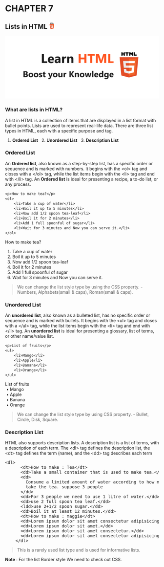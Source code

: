 # CHAPTER 7
## Lists in HTML <img src="https://github.com/Ninja-Vikash/Assets/blob/main/Asset%20Icon/htmlLogo.png" height="20px" />
![Banner](https://github.com/Ninja-Vikash/Assets/blob/main/HTML%20Assets/HTML.png)

### What are lists in HTML?
A list in HTML is a collection of items that are displayed in a list format with bullet points. Lists are used to represent real-life data. There are three list types in HTML, each with a specific purpose and tag.
1. **Ordered List** &nbsp; 2. **Unordered List** &nbsp; 3. **Description List**

### Ordered List
An **Ordered list**, also known as a step-by-step list, has a specific order or sequence and is marked with numbers. It begins with the &lt;ol&gt; tag and closes with a &lt;/ol&gt; tag, while the list items begin with the &lt;li&gt; tag and end with &lt;/li&gt; tag. An **Ordered list** is ideal for presenting a recipe, a to-do list, or any process.

```
<p>How to make tea?</p>
<ol>
    <li>Take a cup of water</li>
    <li>Boil it up to 5 minutes</li>
    <li>Now add 1/2 spoon tea-leaf</li>
    <li>Boil it for 2 minutes</li>
    <li>Add 1 full spoonful of sugar</li>
    <li>Wait for 3 minutes and Now you can serve it.</li>
</ol>
```
How to make tea?

1. Take a cup of water
2. Boil it up to 5 minutes
3. Now add 1/2 spoon tea-leaf
4. Boil it for 2 minutes
5. Add 1 full spoonful of sugar
6. Wait for 3 minutes and Now you can serve it.

> We can change the list style type by using the CSS property. - Numbers, Alphabets(small & caps), Roman(small & caps).

### Unordered List
An **unordered list**, also known as a bulleted list, has no specific order or sequence and is marked with bullets. It begins with the &lt;ul&gt; tag and closes with a &lt;/ul&gt; tag, while the list items begin with the &lt;li&gt; tag and end with &lt;/li&gt; tag. An **unordered list** is ideal for presenting a glossary, list of terms, or other name/value list.

```
<p>List of fruits</p>                              
<ul>
    <li>Mango</li>
    <li>Apple/li>
    <li>Banana</li>
    <li>Orange</li>
</ul>
```
List of fruits <br>
&nbsp;• Mango <br>
&nbsp;• Apple <br>
&nbsp;• Banana <br>
&nbsp;• Orange

> We can change the list style type by using CSS property. - Bullet, Circle, Disk, Square.

### Description List
HTML also supports description lists.
A description list is a list of terms, with a description of each term.
The &lt;dl&gt; tag defines the description list, the &lt;dt&gt; tag defines the term (name), and the &lt;dd&gt; tag describes each term

<pre>
&lt;dl&gt;
      &lt;dt&gt;How to make : Tea&lt;/dt&gt;
      &lt;dd&gt;Take a small container that is used to make tea.&lt;/dd&gt;
      &lt;dd&gt;
        Consume a limited amount of water according to how many people want to
        take the tea. suppose 3 people
      &lt;/dd&gt;
      &lt;dd&gt;For 3 people we need to use 1 litre of water.&lt;/dd&gt;
      &lt;dd&gt;use 2 full spoon tea leaf.&lt;/dd&gt;
      &lt;ldd&gt;use 2+1/2 spoon sugar.&lt;/dd&gt;
      &lt;dd&gt;Boil it at least 12 minutes.&lt;/dd&gt;
      &lt;dt&gt;How to make : maggie&lt;/dt&gt;
      &lt;dd&gt;Lorem ipsum dolor sit amet consectetur adipisicing.&lt;/dd&gt;
      &lt;dd&gt;Lorem ipsum dolor sit amet.&lt;/dd&gt;
      &lt;dd&gt;Lorem ipsum dolor sit amet consectetur.&lt;/dd&gt;
      &lt;dd&gt;Lorem ipsum dolor sit amet consectetur adipisicing.&lt;/dd&gt;
    &lt;/dl&gt;
</pre>
> This is a rarely used list type and is used for informative lists. <br>

**Note** : For the list Border style We need to check out CSS.
